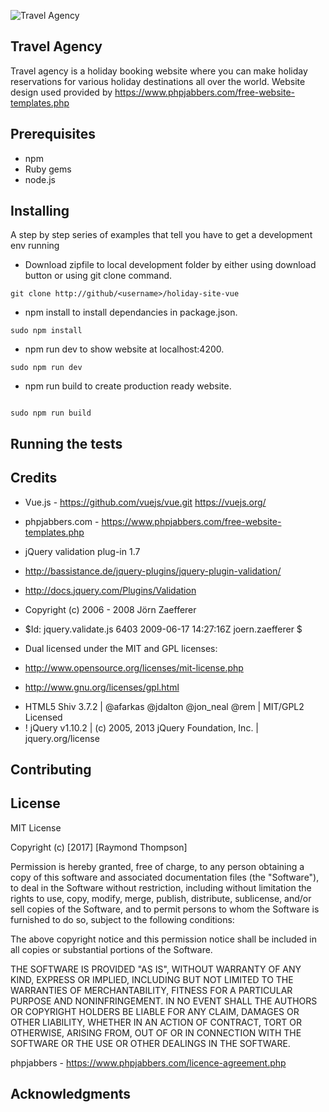 ![Travel Agency](/assets/Pagesimages/page1.jpg)

## Travel Agency
Travel agency is a holiday booking website where you can make holiday reservations for various holiday destinations all over the world. Website design used provided by https://www.phpjabbers.com/free-website-templates.php

## Prerequisites

* npm
* Ruby gems
* node.js


## Installing

A step by step series of examples that tell you have to get a development env running

* Download zipfile to local development folder by either using download button or using git clone command.

```
git clone http://github/<username>/holiday-site-vue

```

* npm install to install dependancies in package.json.

```
sudo npm install

```

* npm run dev to show website at localhost:4200.

```
sudo npm run dev

```
* npm run build to create production ready website.

```

sudo npm run build

```

## Running the tests


## Credits

* Vue.js - https://github.com/vuejs/vue.git
         https://vuejs.org/   

* phpjabbers.com - https://www.phpjabbers.com/free-website-templates.php

* jQuery validation plug-in 1.7

 - http://bassistance.de/jquery-plugins/jquery-plugin-validation/
 - http://docs.jquery.com/Plugins/Validation

 - Copyright (c) 2006 - 2008 Jörn Zaefferer

 - $Id: jquery.validate.js 6403 2009-06-17 14:27:16Z joern.zaefferer $

 - Dual licensed under the MIT and GPL licenses:
 -   http://www.opensource.org/licenses/mit-license.php
 -   http://www.gnu.org/licenses/gpl.html

* HTML5 Shiv 3.7.2 | @afarkas @jdalton @jon_neal @rem | MIT/GPL2 Licensed
* ! jQuery v1.10.2 | (c) 2005, 2013 jQuery Foundation, Inc. | jquery.org/license



## Contributing


## License

MIT License

Copyright (c) [2017] [Raymond Thompson]

Permission is hereby granted, free of charge, to any person obtaining a copy
of this software and associated documentation files (the "Software"), to deal
in the Software without restriction, including without limitation the rights
to use, copy, modify, merge, publish, distribute, sublicense, and/or sell
copies of the Software, and to permit persons to whom the Software is
furnished to do so, subject to the following conditions:

The above copyright notice and this permission notice shall be included in all
copies or substantial portions of the Software.

THE SOFTWARE IS PROVIDED "AS IS", WITHOUT WARRANTY OF ANY KIND, EXPRESS OR
IMPLIED, INCLUDING BUT NOT LIMITED TO THE WARRANTIES OF MERCHANTABILITY,
FITNESS FOR A PARTICULAR PURPOSE AND NONINFRINGEMENT. IN NO EVENT SHALL THE
AUTHORS OR COPYRIGHT HOLDERS BE LIABLE FOR ANY CLAIM, DAMAGES OR OTHER
LIABILITY, WHETHER IN AN ACTION OF CONTRACT, TORT OR OTHERWISE, ARISING FROM,
OUT OF OR IN CONNECTION WITH THE SOFTWARE OR THE USE OR OTHER DEALINGS IN THE
SOFTWARE.

phpjabbers - https://www.phpjabbers.com/licence-agreement.php

## Acknowledgments





